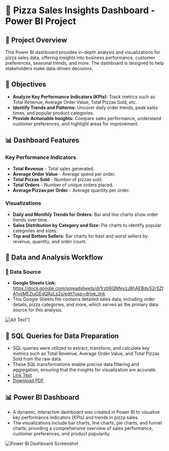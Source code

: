 # 🍕 Pizza Sales Insights Dashboard - Power BI Project

## 📌 Project Overview
This Power BI dashboard provides in-depth analysis and visualizations for pizza sales data, offering insights into business performance, customer preferences, seasonal trends, and more. The dashboard is designed to help stakeholders make data-driven decisions.

## 🎯 Objectives
- **Analyze Key Performance Indicators (KPIs):** Track metrics such as Total Revenue, Average Order Value, Total Pizzas Sold, etc.
- **Identify Trends and Patterns:** Uncover daily order trends, peak sales times, and popular product categories.
- **Provide Actionable Insights:** Compare sales performance, understand customer preferences, and highlight areas for improvement.

## 📊 Dashboard Features

### Key Performance Indicators
- **Total Revenue** - Total sales generated.
- **Average Order Value** - Average spend per order.
- **Total Pizzas Sold** - Number of pizzas sold.
- **Total Orders** - Number of unique orders placed.
- **Average Pizzas per Order** - Average quantity per order.

### Visualizations
- **Daily and Monthly Trends for Orders:** Bar and line charts show order trends over time.
- **Sales Distribution by Category and Size:** Pie charts to identify popular categories and sizes.
- **Top and Bottom Sellers:** Bar charts for best and worst sellers by revenue, quantity, and order count.

## 📂 Data and Analysis Workflow

### 📁 Data Source
- **Google Sheets Link:** https://docs.google.com/spreadsheets/d/1rz06QNfexzJ8hAEBdxS2r3ZfA1vsMEZiuGEdQAzLs2s/edit?usp=drive_link  
- This Google Sheets file contains detailed sales data, including order details, pizza categories, and more, which serves as the primary data source for this analysis.

![Alt Text](https://github.com/Tarandeepchand36/Pizza_Sales_Report_Dashboard/blob/main/Excel%20SS.png)") <!-- Add path to data source screenshot -->

## 📝 SQL Queries for Data Preparation
- SQL queries were utilized to extract, transform, and calculate key metrics such as Total Revenue, Average Order Value, and Total Pizzas Sold from the raw data.
- These SQL transformations enable precise data filtering and aggregation, ensuring that the insights for visualization are accurate.
- [Link Text](https://github.com/Tarandeepchand36/Pizza_Sales_Report_Dashboard/blob/main/PIZZA%20SALES%20SQL%20QUERIES..pdf)
- [Download PDF](https://github.com/Tarandeepchand36/Pizza_Sales_Report_Dashboard/blob/main/PIZZA%20SALES%20SQL%20QUERIES..pdf)

## 📊 Power BI Dashboard
- A dynamic, interactive dashboard was created in Power BI to visualize key performance indicators (KPIs) and trends in pizza sales.
- The visualizations include bar charts, line charts, pie charts, and funnel charts, providing a comprehensive overview of sales performance, customer preferences, and product popularity.

![Power BI Dashboard Screenshot](images/powerbi-dashboard-screenshot.png)
